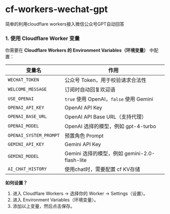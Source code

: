 # cf-workers-wechat-gpt
简单的利用cloudflare workers接入微信公众号GPT自动回答

### 1. 使用 Cloudflare Worker 变量
你需要在 **Cloudflare Workers 的 Environment Variables（环境变量）** 中配置：

| 变量名 | 作用     |
| ------|-----------|
| `WECHAT_TOKEN` | 公众号 Token，用于校验请求合法性 |
| `WELCOME_MESSAGE`| 订阅时自动回复欢迎语 |
| `USE_OPENAI` | `true` 使用 OpenAI，`false` 使用 Gemini|
| `OPENAI_API_KEY` | OpenAI API Key |
| `OPENAI_BASE_URL` | OpenAI API Base URL（支持代理）|
| `OPENAI_MODEL` | OpenAI 选择的模型，例如 gpt-4-turbo |
| `OPENAI_SYSTEM_PROMPT` | 预置角色 Prompt |
| `GEMINI_API_KEY` | Gemini API Key |
| `GEMINI_MODEL` | Gemini 选择的模型，例如 gemini-2.0-flash-lite |
| `AI_CHAT_HISTORY` | 使用chat时，需要配置 cf KV存储 |

**如何设置？**
1. 进入 Cloudflare Workers -> 选择你的 Worker -> Settings（设置）。
2. 进入 Environment Variables（环境变量）。
3. 添加以上变量，然后点击保存。










